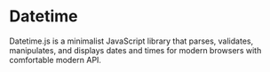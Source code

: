 # Datetime

Datetime.js is a minimalist JavaScript library that parses, validates, manipulates, and displays dates and times for modern browsers with comfortable modern API.


